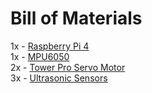 # Bill of Materials
1x - [Raspberry Pi 4](https://www.amazon.com/Raspberry-Model-2019-Quad-Bluetooth/dp/B07TC2BK1X)   
1x - [MPU6050](https://www.amazon.com/Gy-521-MPU-6050-MPU6050-Sensors-Accelerometer/dp/B008BOPN40)  
2x - [Tower Pro Servo Motor](https://www.amazon.com/Micro-Servos-Helicopter-Airplane-Controls/dp/B07MLR1498/)   
3x - [Ultrasonic Sensors](https://www.amazon.com/EPLZON-HC-SR04-Ultrasonic-Distance-Arduino/dp/B09PG4HTT1)  